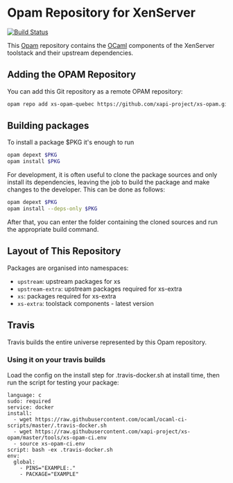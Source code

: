 # Opam Repository for XenServer

[![Build Status](https://travis-ci.org/xapi-project/xs-opam.svg?branch=opam2)](https://travis-ci.org/xapi-project/xs-opam)

This [Opam] repository contains the [OCaml] components of the XenServer
toolstack and their upstream dependencies.

## Adding the OPAM Repository

You can add this Git repository as a remote OPAM repository:

```bash
opam repo add xs-opam-quebec https://github.com/xapi-project/xs-opam.git#release/quebec/lcm
```

## Building packages

To install a package $PKG it's enough to run

```bash
opam depext $PKG
opam install $PKG
```

For development, it is often useful to clone the package sources and
only install its dependencies, leaving the job to build the package and
make changes to the developer.  This can be done as follows:

```bash
opam depext $PKG
opam install --deps-only $PKG
```

After that, you can enter the folder containing the cloned sources and
run the appropriate build command.

## Layout of This Repository

Packages are organised into namespaces:

* `upstream`: upstream packages for xs
* `upstream-extra`: upstream packages required for xs-extra
* `xs`: packages required for xs-extra
* `xs-extra`: toolstack components - latest version

## Travis

Travis builds the entire universe represented by this Opam repository.

[Opam]:   http://opam.ocaml.org
[OCaml]:  http:/ocaml.org
[Travis]: https://travis-ci.org/xapi-project/xs-opam

### Using it on your travis builds

Load the config on the install step for .travis-docker.sh at install time, then run the script for testing your package:
```
language: c
sudo: required
service: docker
install:
  - wget https://raw.githubusercontent.com/ocaml/ocaml-ci-scripts/master/.travis-docker.sh
  - wget https://raw.githubusercontent.com/xapi-project/xs-opam/master/tools/xs-opam-ci.env
  - source xs-opam-ci.env
script: bash -ex .travis-docker.sh
env:
  global:
    - PINS="EXAMPLE:."
    - PACKAGE="EXAMPLE"
```
